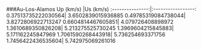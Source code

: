 ###Au-Los-Alamos
Up (km/s) |Us (km/s)
:---------------:|:-----------------:
0.37513735222030564| 3.6502839015936885
0.49785319084738044| 3.8272806922713247
0.6604814467605851| 4.079726408898972
1.3610689350826208| 5.213275525730245
1.3969604215845883| 5.171162245847969
1.7061590268443918| 5.736254693371756
1.7456422436535604| 5.742975069261016

